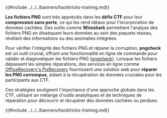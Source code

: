 {{#include ../../../banners/hacktricks-training.md}}

**Les fichiers PNG** sont très appréciés dans les **défis CTF** pour leur **compression sans perte**, ce qui les rend idéaux pour l'incorporation de données cachées. Des outils comme **Wireshark** permettent l'analyse des fichiers PNG en disséquant leurs données au sein des paquets réseau, révélant des informations ou des anomalies intégrées.

Pour vérifier l'intégrité des fichiers PNG et réparer la corruption, **pngcheck** est un outil crucial, offrant une fonctionnalité en ligne de commande pour valider et diagnostiquer les fichiers PNG ([pngcheck](http://libpng.org/pub/png/apps/pngcheck.html)). Lorsque les fichiers dépassent les simples réparations, des services en ligne comme [OfficeRecovery's PixRecovery](https://online.officerecovery.com/pixrecovery/) fournissent une solution web pour **réparer les PNG corrompus**, aidant à la récupération de données cruciales pour les participants aux CTF.

Ces stratégies soulignent l'importance d'une approche globale dans les CTF, utilisant un mélange d'outils analytiques et de techniques de réparation pour découvrir et récupérer des données cachées ou perdues.

{{#include ../../../banners/hacktricks-training.md}}
